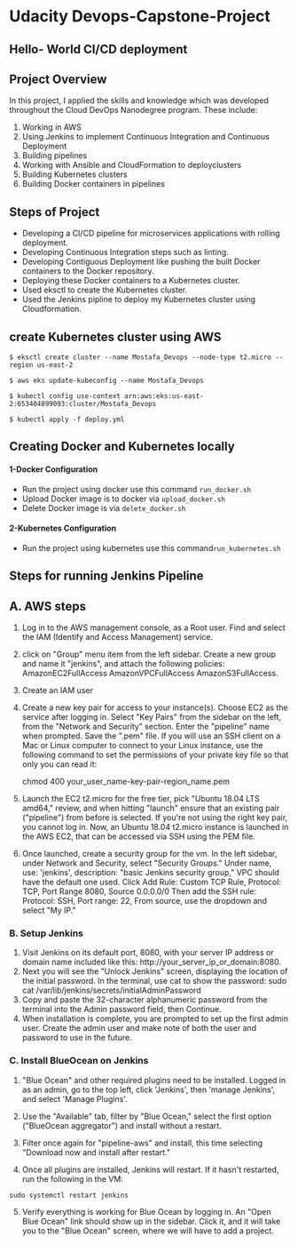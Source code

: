 # Udacity Devops-Capstone-Project

## Hello- World CI/CD deployment  


## Project Overview  
 In this project, I applied the skills and knowledge which was developed throughout the Cloud DevOps Nanodegree program. These include:

1)	Working in AWS
2)	Using Jenkins to implement Continuous Integration and Continuous Deployment 
3)	Building pipelines 
4)	Working with Ansible and CloudFormation to deployclusters 
5)	Building Kubernetes clusters 
6)	Building Docker containers in pipelines


## Steps of Project 
- Developing a CI/CD pipeline for microservices applications with rolling deployment.
- Developing Continuous Integration steps such as linting.
- Developing Contiguous Deployment like pushing the built Docker containers to the Docker repository.
- Deploying these Docker containers to a  Kubernetes cluster. 
- Used eksctl to create the Kubernetes cluster.
- Used the Jenkins pipline to deploy my Kubernetes cluster using Cloudformation.

## create Kubernetes cluster using AWS 

```shell
$ eksctl create cluster --name Mostafa_Devops --node-type t2.micro --region us-east-2

$ aws eks update-kubeconfig --name Mostafa_Devops

$ kubectl config use-context arn:aws:eks:us-east-2:653404899093:cluster/Mostafa_Devops

$ kubectl apply -f deploy.yml
```

## Creating Docker and Kubernetes locally 

#### **1-Docker Configuration**
-  Run the project using docker use this command `run_docker.sh` 
-  Upload Docker image is to docker via `upload_docker.sh`
-  Delete Docker image is via  `delete_docker.sh`


#### **2-Kubernetes Configuration**

-  Run the project using kubernetes use this command`run_kubernetes.sh`


## Steps for running Jenkins Pipeline
## A. AWS steps
1. Log in to the AWS management console, as a Root user. Find and select the IAM (Identify and Access Management) service.

2. click on "Group" menu item from the left sidebar. Create a new group and name it "jenkins", and attach the following policies:
  AmazonEC2FullAccess
  AmazonVPCFullAccess
  AmazonS3FullAccess.

3. Create an IAM user

4. Create a new key pair for access to your instance(s). Choose EC2 as the service after logging in. Select "Key Pairs" from the sidebar on the left, from the "Network and Security" section. Enter the "pipeline" name when prompted. Save the ".pem" file. If you will use an SSH client on a Mac or Linux computer to connect to your Linux instance, use the following command to set the permissions of your private key file so that only you can read it:

      chmod 400 your_user_name-key-pair-region_name.pem
      
5. Launch the EC2 t2.micro for the free tier, pick "Ubuntu 18.04 LTS amd64," review, and when hitting "launch" ensure that an existing pair ("pipeline") from before is selected. If you're not using the right key pair, you cannot log in. Now, an Ubuntu 18.04 t2.micro instance is launched in the AWS EC2, that can be accessed via SSH using the PEM file.

6. Once launched, create a security group for the vm. In the left sidebar, under Network and Security, select "Security Groups." Under name, use: 'jenkins', description: "basic Jenkins security group," VPC should have the default one used. Click Add Rule: Custom TCP Rule, Protocol: TCP, Port Range 8080, Source 0.0.0.0/0 Then add the SSH rule: Protocol: SSH, Port range: 22, From source, use the dropdown and select "My IP."

### B. Setup Jenkins
1.	Visit Jenkins on its default port, 8080, with your server IP address or domain name included like this: http://your_server_ip_or_domain:8080.
2.	Next you will see the "Unlock Jenkins" screen, displaying the location of the initial password. In the terminal, use cat to show the password:
sudo cat /var/lib/jenkins/secrets/initialAdminPassword
3.	Copy and paste the 32-character alphanumeric password from the terminal into the Admin password field, then Continue.
4.	When installation is complete, you are prompted to set up the first admin user. Create the admin user and make note of both the user and password to use in the future.


### C. Install BlueOcean on Jenkins
1. "Blue Ocean" and other required plugins need to be installed. Logged in as an admin, go to the top left, click 'Jenkins', then 'manage Jenkins', and select 'Manage Plugins'.

2. Use the "Available" tab, filter by "Blue Ocean," select the first option ("BlueOcean aggregator") and install without a restart.

3. Filter once again for "pipeline-aws" and install, this time selecting "Download now and install after restart."

4. Once all plugins are installed, Jenkins will restart. If it hasn't restarted, run the following in the VM:
```
sudo systemctl restart jenkins
```
5. Verify everything is working for Blue Ocean by logging in. An "Open Blue Ocean" link should show up in the sidebar. Click it, and it will take you to the "Blue Ocean" screen, where we will have to add a project.


